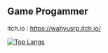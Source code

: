 

## Game Progammer
itch.io : https://wahyusrp.itch.io/



[![Top Langs](https://github-readme-stats.vercel.app/api/top-langs/?username=sadasas&layout=compact&exclude_repo=peplayonunity,LostArtefact,PeplayonMekanik,LEARN_UNITY,Balapan,Car-Game)](https://github.com/sadasas/github-readme-stats)
